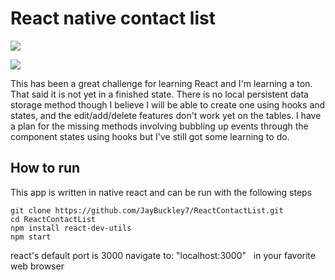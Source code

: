# React native contact list
![](https://i.imgur.com/kKYmRdu.jpg)

![](https://i.imgur.com/6iFAMLn.jpg)


This has been a great challenge for learning React and I'm learning a ton. That said it is not yet in a finished state. There is no local persistent data storage method though I believe I will be able to create one using hooks and states, and the edit/add/delete features don't work yet on the tables. I have a plan for the missing methods involving bubbling up events through the component states using hooks but I've still got some learning to do.

## How to run

This app is written in native react and can be run with the following steps
&nbsp; 
```
git clone https://github.com/JayBuckley7/ReactContactList.git
cd ReactContactList
npm install react-dev-utils
npm start 
```
react's default port is 3000 
navigate to: "localhost:3000"  &nbsp;
in your favorite web browser

